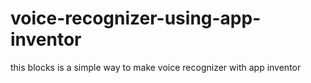 # voice-recognizer-using-app-inventor
this blocks is a simple way to make voice recognizer with app inventor
